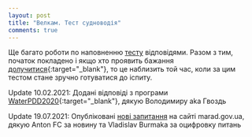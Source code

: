 ```yaml
---
layout: post
title: "Велкам. Тест судноводія"
comments: true
---
```


Ще багато роботи по наповненню [тесту](https://scheepsjongen.github.io/) відповідями.
Разом з тим, початок покладено і якщо хто проявить бажання [долучитися](https://github.com/Scheepsjongen/scheepsjongen.github.io/blob/master/CONTRIBUTING.md#%D0%B2%D0%B5%D0%BB%D0%BA%D0%B0%D0%BC){:target="_blank"},
то це наблизить той час, коли за цим тестом стане зручно готуватися до іспиту.

Update 10.02.2021: Додані відповіді з програми [WaterPDD2020](https://drive.google.com/file/d/1Zk2uT_3SkhxsIqf9GjFTbvTOYoS8Yble/view?usp=sharing){:target="_blank"}, дякую Володимиру aka Гвоздь

Update 19.07.2021: Опубліковані
[нові запитання](https://scheepsjongen.github.io/2021/07/19/ekzamenacijni-testy-2021.html)
на сайті marad.gov.ua, дякую Anton FC за новину та Vladislav Burmaka за оцифровку питань
